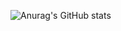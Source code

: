 ![Anurag's GitHub stats](https://github-readme-stats.vercel.app/api?username=yashghantala&show_icons=true&theme=radical)<br/>
